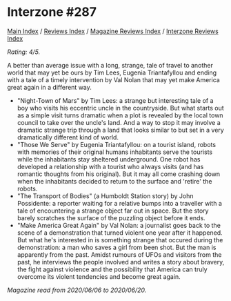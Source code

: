 # Interzone #287

[Main Index](../../../README.md) / [Reviews Index](../../README.md) / [Magazine Reviews Index](../README.md) / [Interzone Reviews Index](README.md)

*Rating: 4/5.*

A better than average issue with a long, strange, tale of travel to another world that may yet be ours by Tim Lees, Eugenia Triantafyllou and ending with a tale of a timely intervention by Val Nolan that may yet make America great again in a different way.

- "Night-Town of Mars" by Tim Lees: a strange but interesting tale of a boy who visits his eccentric uncle in the countryside. But what starts out as a simple visit turns dramatic when a plot is revealed by the local town council to take over the uncle's land. And a way to stop it may involve a dramatic strange trip through a land that looks similar to but set in a very dramatically different kind of world.
- "Those We Serve" by Eugenia Triantafyllou: on a tourist island, robots with memories of their original humans inhabitants serve the tourists while the inhabitants stay sheltered underground. One robot has developed a relationship with a tourist who always visits (and has romantic thoughts from his original). But it may all come crashing down when the inhabitants decided to return to the surface and 'retire' the robots.
- "The Transport of Bodies" (a Humboldt Station story) by John Possidente: a reporter waiting for a relative bumps into a traveller with a tale of encountering a strange object far out in space. But the story barely scratches the surface of the puzzling object before it ends.
- "Make America Great Again" by Val Nolan: a journalist goes back to the scene of a demonstration that turned violent one year after it happened. But what he's interested in is something strange that occured during the demonstration: a man who saves a girl from been shot. But the man is apparently from the past. Amidst rumours of UFOs and visitors from the past, he interviews the people involved and writes a story about bravery, the fight against violence and the possibility that America can truly overcome its violent tendencies and become great again.

*Magazine read from 2020/06/06 to 2020/06/20.*
